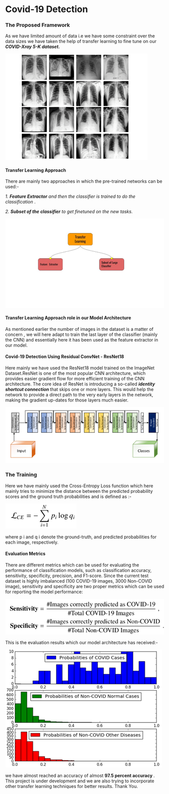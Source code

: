 <h1>Covid-19 Detection</h1>
<h3>The Proposed Framework</h3>
<p>As we have limited amount of data i.e we have some constraint over the data sizes we have taken the help of transfer learning to fine tune on our <b><i>COVID-Xray 5-K dataset.</i></b></p>
<p align="centre">
  <img src="https://github.com/Nilotpal1998/Computer-Vision/blob/main/Covid_19_Detection/images/Sample-images-from-COVID-Xray-5k-dataset-The-images-in-the-first-row-show-4-COVID-19.png" width="450" title="COVID-Xray 5-K dataset",alt="Lung Radiograms">
</p>
<h4>Transfer Learning Approach</h4>
<p>There are mainly two approaches in which the pre-trained networks can be used:-</p>
<p><i>1. <b>Feature Extractor</b> and then the classifier is trained to do the classification</i> .</p>
<p><i>2. <b>Subset of the classifier</b> to get finetuned on the new tasks.</i><p>
<p align="right">
  <img src="https://github.com/Nilotpal1998/Computer-Vision/blob/main/Covid_19_Detection/images/Untitled%20presentation.jpg" title="Types of use of Transfer Learning",alt="Lung Radiograms">
</p>
<h4>Transfer Learning Approach role in our Model Architecture</h4>
<p>As mentioned earlier the number of images in the dataset is  a matter of concern , we will here adapt to train the last layer of the classifier (mainly the CNN) and essentially here it has been used as the feature extractor in our model. </p>
<h4>Covid-19 Detection Using Residual ConvNet - ResNet18 </h4>
<p>Here mainly we have used the ResNet18 model trained on the ImageNet Dataset.ResNet is one of the most popular CNN architecture, which provides easier gradient flow for more efficient training of the CNN architecture. The core idea of ResNet is introducing a so-called <b><i>identity shortcut connection </b></i> that skips one or more layers. This would help the network to provide a direct path to the very early layers in the network, making the gradient up-dates for those layers much easier.  </p>
<p align="centre">
  <img src="https://github.com/Nilotpal1998/Computer-Vision/blob/main/Covid_19_Detection/images/ResNet-18.png" title="ResNet18 Model Architecture",alt="ResNet18">
</p>
<h3>The Training</h3>
<p>Here we have mainly used the Cross-Entropy Loss function which here mainly tries to minimize the distance between the predicted probability scores and the ground truth probabilities and is defined as :- </p>
<p align="centre">
  <img src="https://github.com/Nilotpal1998/Computer-Vision/blob/main/Covid_19_Detection/images/CrossEntopy.png" title="ResNet18 Model Architecture",alt="ResNet18">
</p>
<p>where p i and q i denote the ground-truth, and predicted probabilities for each image, respectively.</p>
<h4>Evaluation Metrics</h4>
<p>There are different metrics which can be used for evaluating the performance of classification models, such as classification accuracy, sensitivity, specificity, precision, and F1-score. Since the current test dataset is highly imbalanced (100 COVID-19 images, 3000 Non-COVID image), sensitivity and specificity are two proper metrics which can be used for reporting the model performance:</p>
<p align="centre">
  <img src="https://github.com/Nilotpal1998/Computer-Vision/blob/main/Covid_19_Detection/images/Eval.png" title="Evaluation Metrics",alt="ResNet18">
</p>
<p>This is the evaluation results which our model architecture has received:-</p>
<p align="centre">
  <img src="https://github.com/Nilotpal1998/Computer-Vision/blob/main/Covid_19_Detection/images/eval_result.png" title="Evaluation on ResNet18",alt="ResNet18">
</p>
<p>we have almost reached an accuracy of almost <b>97.5 percent accuracy </b> . This project is under development and we are also trying to incorporate other transfer learning techniques for better results. Thank You. </p>
